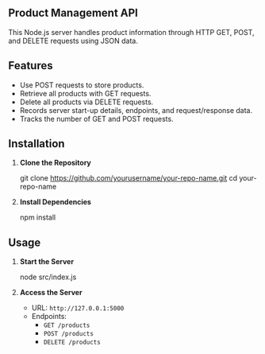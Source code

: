 ## Product Management API

This Node.js server handles product information through HTTP GET, POST, and DELETE requests using JSON data.

## Features

- Use POST requests to store products.
- Retrieve all products with GET requests.
- Delete all products via DELETE requests.
- Records server start-up details, endpoints, and request/response data.
- Tracks the number of GET and POST requests.

## Installation

1. **Clone the Repository**

   git clone https://github.com/yourusername/your-repo-name.git
   cd your-repo-name
   

2. **Install Dependencies**

   npm install
   

## Usage

1. **Start the Server**
   
   node src/index.js
   

2. **Access the Server**
   - URL: `http://127.0.0.1:5000`
   - Endpoints:
     - `GET /products`
     - `POST /products`
     - `DELETE /products`
